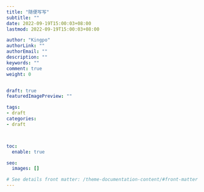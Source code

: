 ```yaml
---
title: "随便写写"
subtitle: ""
date: 2022-09-19T15:00:03+08:00
lastmod: 2022-09-19T15:00:03+08:00

author: "Kingpo"
authorLink: ""
authorEmail: ""
description: ""
keywords: ""
comment: true
weight: 0


draft: true
featuredImagePreview: ""

tags:
- draft
categories:
- draft



toc:
  enable: true

seo:
  images: []

# See details front matter: /theme-documentation-content/#front-matter
---
```


<!--more--> 


